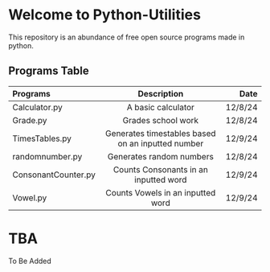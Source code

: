 # Welcome to Python-Utilities
This repository is an abundance of free open source programs made in python.
## Programs Table
| Programs              | Description | Date |
| :---------------- | :------: | ----: |
| Calculator.py        |   A basic calculator   | 12/8/24 |
| Grade.py           |   Grades school work   | 12/8/24 |
| TimesTables.py    |  Generates timestables based on an inputted number   | 12/9/24 |
| randomnumber.py |  Generates random numbers   | 12/8/24 |
| ConsonantCounter.py |  Counts Consonants in an inputted word   | 12/9/24 |
| Vowel.py |  Counts Vowels in an inputted word   | 12/9/24 |

# TBA
To Be Added
